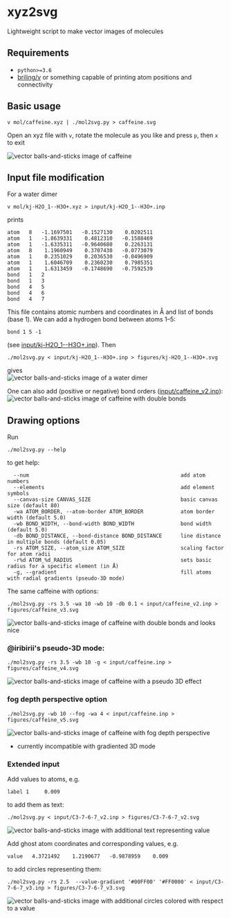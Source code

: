 # xyz2svg

Lightweight script to make vector images of molecules

## Requirements
- `python>=3.6`
- [briling/v](https://github.com/briling/v) or something capable of printing atom positions and connectivity


## Basic usage

```
v mol/caffeine.xyz | ./mol2svg.py > caffeine.svg
```
Open an xyz file with `v`, rotate the molecule as you like and press `p`, then `x` to exit

![vector balls-and-sticks image of caffeine](figures/caffeine.svg)

## Input file modification
For a water dimer
```
v mol/kj-H2O_1--H3O+.xyz > input/kj-H2O_1--H3O+.inp
```
prints
```
atom   8   -1.1697501   -0.1527130    0.0202511
atom   1   -1.8639331    0.4812310   -0.1588469
atom   1   -1.6335311   -0.9640680    0.2263131
atom   8    1.1960949    0.3707430   -0.0773079
atom   1    0.2351029    0.2036530   -0.0496909
atom   1    1.6046709    0.2360230    0.7985351
atom   1    1.6313459   -0.1748690   -0.7592539
bond   1   2
bond   1   3
bond   4   5
bond   4   6
bond   4   7
```
This file contains atomic numbers and coordinates in Å and list of bonds (base 1).
We can add a hydrogen bond between atoms 1–5:
```
bond 1 5 -1
```
(see [input/kj-H2O_1--H3O+.inp](input/kj-H2O_1--H3O+.inp)). Then 
```
./mol2svg.py < input/kj-H2O_1--H3O+.inp > figures/kj-H2O_1--H3O+.svg
```
gives<br>
![vector balls-and-sticks image of a water dimer](figures/kj-H2O_1--H3O+.svg)

One can also add (positive or negative) bond orders ([input/caffeine_v2.inp](input/caffeine_v2.inp)):
![vector balls-and-sticks image of caffeine with double bonds](figures/caffeine_v2.svg)

## Drawing options

Run 
```
./mol2svg.py --help
```
to get help:
```
  --num                                                 add atom numbers
  --elements                                            add element symbols
  --canvas-size CANVAS_SIZE                             basic canvas size (default 80)
  -wa ATOM_BORDER, --atom-border ATOM_BORDER            atom border width (default 5.0)
  -wb BOND_WIDTH, --bond-width BOND_WIDTH               bond width (default 5.0)
  -db BOND_DISTANCE, --bond-distance BOND_DISTANCE      line distance in multiple bonds (default 0.05)
  -rs ATOM_SIZE, --atom_size ATOM_SIZE                  scaling factor for atom radii
  -r%d ATOM_%d_RADIUS                                   sets basic radius for a specific element (in Å)
  -g, --gradient                                        fill atoms with radial gradients (pseudo-3D mode)
```
The same caffeine with options:
```
./mol2svg.py -rs 3.5 -wa 10 -wb 10 -db 0.1 < input/caffeine_v2.inp > figures/caffeine_v3.svg
```
![vector balls-and-sticks image of caffeine with double bonds and looks nice](figures/caffeine_v3.svg)


### @iribirii's pseudo-3D mode:
```
./mol2svg.py -rs 3.5 -wb 10 -g < input/caffeine.inp > figures/caffeine_v4.svg
```
![vector balls-and-sticks image of caffeine with a pseudo 3D effect](figures/caffeine_v4.svg)

### fog depth perspective option
```
./mol2svg.py -wb 10 --fog -wa 4 < input/caffeine.inp > figures/caffeine_v5.svg
```
![vector balls-and-sticks image of caffeine with fog depth perspective](figures/caffeine_v5.svg)
- currently incompatible with gradiented 3D mode

### Extended input

Add values to atoms, e.g.
```
label 1     0.009
```
to add them as text:
```
./mol2svg.py < input/C3-7-6-7_v2.inp > figures/C3-7-6-7_v2.svg
```
![vector balls-and-sticks image with additional text representing value](figures/C3-7-6-7_v2.svg)


Add ghost atom coordinates and corresponding values, e.g.
```
value   4.3721492    1.2190677   -0.9878959    0.009
```
to add circles representing them:
```
./mol2svg.py -rs 2.5  --value-gradient '#00FF00' '#FF0000' < input/C3-7-6-7_v3.inp > figures/C3-7-6-7_v3.svg
```
![vector balls-and-sticks image with additional circles colored with respect to a value](figures/C3-7-6-7_v3.svg)
